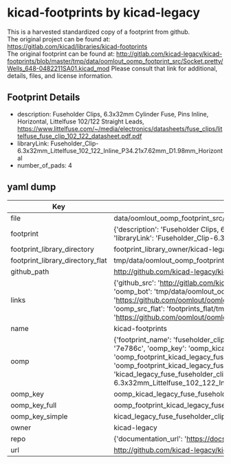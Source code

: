 # kicad-footprints by kicad-legacy  
This is a harvested standardized copy of a footprint from github.  
The original project can be found at:  
https://gitlab.com/kicad/libraries/kicad-footprints  
The original footprint can be found at:
http://gitlab.com/kicad-legacy/kicad-footprints/blob/master/tmp/data/oomlout_oomp_footprint_src/Socket.pretty/Wells_648-0482211SA01.kicad_mod
Please consult that link for additional, details, files, and license information.  
## Footprint Details
* description: Fuseholder Clips, 6.3x32mm Cylinder Fuse, Pins Inline, Horizontal, Littelfuse 102/122 Straight Leads, https://www.littelfuse.com/~/media/electronics/datasheets/fuse_clips/littelfuse_fuse_clip_102_122_datasheet.pdf.pdf  
* libraryLink: Fuseholder_Clip-6.3x32mm_Littelfuse_102_122_Inline_P34.21x7.62mm_D1.98mm_Horizontal  
* number_of_pads: 4  
## yaml dump  
| Key | Value |  
| --- | --- |  
| file | data/oomlout_oomp_footprint_src/kicad-footprints/Fuse.pretty/Fuseholder_Clip-6.3x32mm_Littelfuse_102_122_Inline_P34.21x7.62mm_D1.98mm_Horizontal.kicad_mod |  
| footprint | {'description': 'Fuseholder Clips, 6.3x32mm Cylinder Fuse, Pins Inline, Horizontal, Littelfuse 102/122 Straight Leads, https://www.littelfuse.com/~/media/electronics/datasheets/fuse_clips/littelfuse_fuse_clip_102_122_datasheet.pdf.pdf', 'libraryLink': 'Fuseholder_Clip-6.3x32mm_Littelfuse_102_122_Inline_P34.21x7.62mm_D1.98mm_Horizontal', 'number_of_pads': 4} |  
| footprint_library_directory | footprint_library_owner/kicad-legacy_kicad-footprints |  
| footprint_library_directory_flat | tmp/data/oomlout_oomp_footprint_src/footprints_flat/kicad_legacy_fuse_fuseholder_clip_6_3x32mm_littelfuse_102_122_inline_p34_21x7_62mm_d1_98mm_horizontal/working |  
| github_path | http://github.com/kicad-legacy/kicad-footprints/blob/master/tmp/data/oomlout_oomp_footprint_src/Fuse.pretty/Fuseholder_Clip-6.3x32mm_Littelfuse_102_122_Inline_P34.21x7.62mm_D1.98mm_Horizontal.kicad_mod |  
| links | {'github_src': 'http://gitlab.com/kicad-legacy/kicad-footprints/blob/master/tmp/data/oomlout_oomp_footprint_src/Socket.pretty/Wells_648-0482211SA01.kicad_mod', 'github_src_repo': 'https://gitlab.com/kicad/libraries/kicad-footprints', 'oomp_bot': 'tmp/data/oomlout_oomp_footprint_src/footprints/kicad_legacy_fuse_fuseholder_clip_6_3x32mm_littelfuse_102_122_inline_p34_21x7_62mm_d1_98mm_horizontal/working', 'oomp_bot_github': 'https://github.com/oomlout/oomlout_oomp_footprint_bot/tree/main/tmp/data/oomlout_oomp_footprint_src/footprints/kicad_legacy_fuse_fuseholder_clip_6_3x32mm_littelfuse_102_122_inline_p34_21x7_62mm_d1_98mm_horizontal/working', 'oomp_src_flat': 'footprints_flat/tmp/data/oomlout_oomp_footprint_src/footprints_flat/kicad_legacy_fuse_fuseholder_clip_6_3x32mm_littelfuse_102_122_inline_p34_21x7_62mm_d1_98mm_horizontal/working', 'oomp_src_flat_github': 'https://github.com/oomlout/oomlout_oomp_footprint_src/tree/main/tmp/data/oomlout_oomp_footprint_src/footprints_flat/kicad_legacy_fuse_fuseholder_clip_6_3x32mm_littelfuse_102_122_inline_p34_21x7_62mm_d1_98mm_horizontal/working'} |  
| name | kicad-footprints |  
| oomp | {'footprint_name': 'fuseholder_clip_6_3x32mm_littelfuse_102_122_inline_p34_21x7_62mm_d1_98mm_horizontal', 'library_name': 'fuse', 'md5': '7e786c01945369a5496865e19f84296a', 'md5_10': '7e786c0194', 'md5_5': '7e786', 'md5_6': '7e786c', 'oomp_key': 'oomp_kicad_legacy_fuse_fuseholder_clip_6_3x32mm_littelfuse_102_122_inline_p34_21x7_62mm_d1_98mm_horizontal', 'oomp_key_extra': 'oomp_footprint_kicad_legacy_fuse_fuseholder_clip_6_3x32mm_littelfuse_102_122_inline_p34_21x7_62mm_d1_98mm_horizontal', 'oomp_key_full': 'oomp_footprint_kicad_legacy_fuse_fuseholder_clip_6_3x32mm_littelfuse_102_122_inline_p34_21x7_62mm_d1_98mm_horizontal_7e786c', 'oomp_key_simple': 'kicad_legacy_fuse_fuseholder_clip_6_3x32mm_littelfuse_102_122_inline_p34_21x7_62mm_d1_98mm_horizontal', 'original_filename': 'data/oomlout_oomp_footprint_src/kicad-footprints/Fuse.pretty/Fuseholder_Clip-6.3x32mm_Littelfuse_102_122_Inline_P34.21x7.62mm_D1.98mm_Horizontal.kicad_mod', 'owner_name': 'kicad_legacy'} |  
| oomp_key | oomp_kicad_legacy_fuse_fuseholder_clip_6_3x32mm_littelfuse_102_122_inline_p34_21x7_62mm_d1_98mm_horizontal |  
| oomp_key_full | oomp_footprint_kicad_legacy_fuse_fuseholder_clip_6_3x32mm_littelfuse_102_122_inline_p34_21x7_62mm_d1_98mm_horizontal |  
| oomp_key_simple | kicad_legacy_fuse_fuseholder_clip_6_3x32mm_littelfuse_102_122_inline_p34_21x7_62mm_d1_98mm_horizontal |  
| owner | kicad-legacy |  
| repo | {'documentation_url': 'https://docs.github.com/rest/repos/repos#get-a-repository', 'message': 'Not Found'} |  
| url | http://github.com/kicad-legacy/kicad-footprints |  

